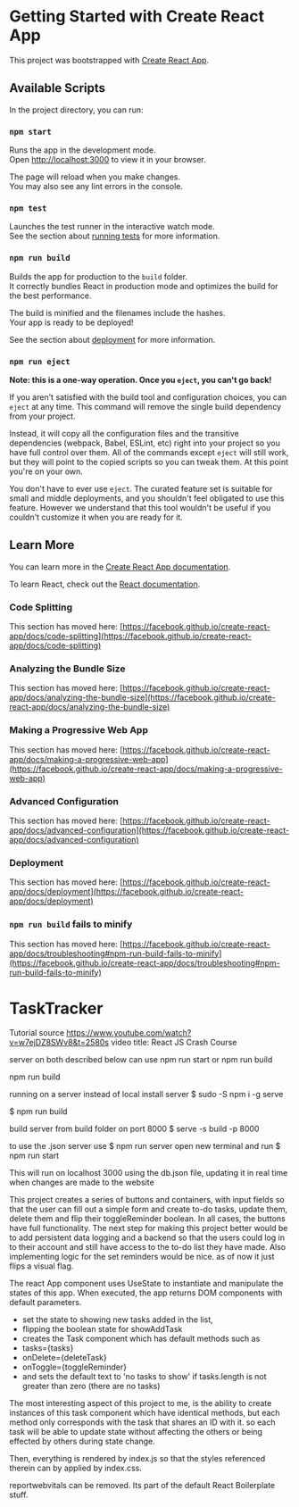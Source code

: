 # Getting Started with Create React App

This project was bootstrapped with [Create React App](https://github.com/facebook/create-react-app).

## Available Scripts

In the project directory, you can run:

### `npm start`

Runs the app in the development mode.\
Open [http://localhost:3000](http://localhost:3000) to view it in your browser.

The page will reload when you make changes.\
You may also see any lint errors in the console.

### `npm test`

Launches the test runner in the interactive watch mode.\
See the section about [running tests](https://facebook.github.io/create-react-app/docs/running-tests) for more information.

### `npm run build`

Builds the app for production to the `build` folder.\
It correctly bundles React in production mode and optimizes the build for the best performance.

The build is minified and the filenames include the hashes.\
Your app is ready to be deployed!

See the section about [deployment](https://facebook.github.io/create-react-app/docs/deployment) for more information.

### `npm run eject`

**Note: this is a one-way operation. Once you `eject`, you can't go back!**

If you aren't satisfied with the build tool and configuration choices, you can `eject` at any time. This command will remove the single build dependency from your project.

Instead, it will copy all the configuration files and the transitive dependencies (webpack, Babel, ESLint, etc) right into your project so you have full control over them. All of the commands except `eject` will still work, but they will point to the copied scripts so you can tweak them. At this point you're on your own.

You don't have to ever use `eject`. The curated feature set is suitable for small and middle deployments, and you shouldn't feel obligated to use this feature. However we understand that this tool wouldn't be useful if you couldn't customize it when you are ready for it.

## Learn More

You can learn more in the [Create React App documentation](https://facebook.github.io/create-react-app/docs/getting-started).

To learn React, check out the [React documentation](https://reactjs.org/).

### Code Splitting

This section has moved here: [https://facebook.github.io/create-react-app/docs/code-splitting](https://facebook.github.io/create-react-app/docs/code-splitting)

### Analyzing the Bundle Size

This section has moved here: [https://facebook.github.io/create-react-app/docs/analyzing-the-bundle-size](https://facebook.github.io/create-react-app/docs/analyzing-the-bundle-size)

### Making a Progressive Web App

This section has moved here: [https://facebook.github.io/create-react-app/docs/making-a-progressive-web-app](https://facebook.github.io/create-react-app/docs/making-a-progressive-web-app)

### Advanced Configuration

This section has moved here: [https://facebook.github.io/create-react-app/docs/advanced-configuration](https://facebook.github.io/create-react-app/docs/advanced-configuration)

### Deployment

This section has moved here: [https://facebook.github.io/create-react-app/docs/deployment](https://facebook.github.io/create-react-app/docs/deployment)

### `npm run build` fails to minify

This section has moved here: [https://facebook.github.io/create-react-app/docs/troubleshooting#npm-run-build-fails-to-minify](https://facebook.github.io/create-react-app/docs/troubleshooting#npm-run-build-fails-to-minify)
# TaskTracker







Tutorial source
https://www.youtube.com/watch?v=w7ejDZ8SWv8&t=2580s
video title: React JS Crash Course

server on both described below
can use npm run start or npm run build

npm run build

running on a server instead of local
install server
$ sudo -S npm i -g serve

$ npm run build

build server from build folder on port 8000
$ serve -s build -p 8000

to use the .json server use
$ npm run server
open new terminal and run 
$ npm run start

This will run on localhost 3000 using the db.json file, updating it in real
time when changes are made to the website



This project creates a series of buttons and containers, with input fields so that the user can fill out a simple form and create to-do tasks, update them, delete them and flip their toggleReminder boolean. In all cases, the buttons have full functionality. The next step for making this project better would be to add persistent data logging and a backend so that the users could log in to their account and still have access to the to-do list they have made. Also implementing logic for the set reminders would be nice. as of now it just flips a visual flag.

The react App component uses UseState to instantiate and manipulate the states of this app. When executed, the app returns DOM components with default parameters.
- set the state to showing new tasks added in the list,
- flipping the boolean state for showAddTask
- creates the Task component which has default methods such as 
 - tasks={tasks} 
 - onDelete={deleteTask}
 - onToggle={toggleReminder}
 - and sets the default text to 'no tasks to show' if tasks.length is not greater   than zero (there are no tasks)

 The most interesting aspect of this project to me, is the ability to create instances of this task component which have identical methods, but each method only corresponds with the task that shares an ID with it. so each task will be able to update state without affecting the others or being effected by others during state change.

 Then, everything is rendered by index.js so that the styles referenced therein can by applied by index.css. 

 reportwebvitals can be removed. Its part of the default React Boilerplate stuff.